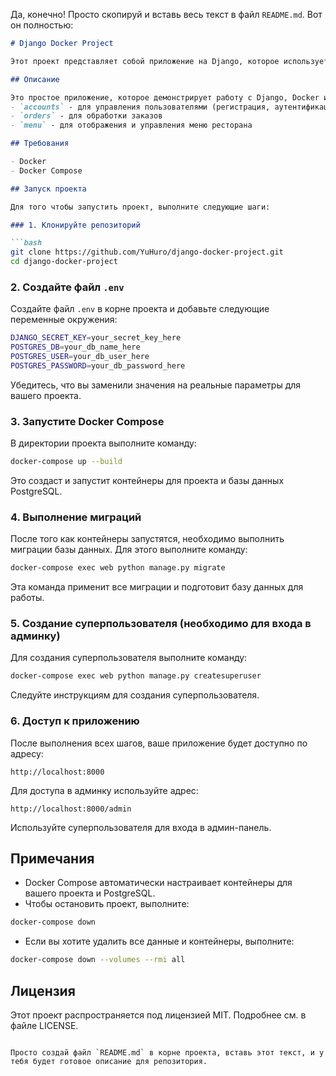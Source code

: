 Да, конечно! Просто скопируй и вставь весь текст в файл `README.md`. Вот он полностью:

```markdown
# Django Docker Project

Этот проект представляет собой приложение на Django, которое использует Docker для создания контейнеризованного окружения. Проект включает в себя функционал для работы с заказами, меню ресторана и аккаунтами пользователей.

## Описание

Это простое приложение, которое демонстрирует работу с Django, Docker и PostgreSQL. В проекте есть несколько приложений, включая:
- `accounts` - для управления пользователями (регистрация, аутентификация)
- `orders` - для обработки заказов
- `menu` - для отображения и управления меню ресторана

## Требования

- Docker
- Docker Compose

## Запуск проекта

Для того чтобы запустить проект, выполните следующие шаги:

### 1. Клонируйте репозиторий

```bash
git clone https://github.com/YuHuro/django-docker-project.git
cd django-docker-project
```

### 2. Создайте файл `.env`

Создайте файл `.env` в корне проекта и добавьте следующие переменные окружения:

```bash
DJANGO_SECRET_KEY=your_secret_key_here
POSTGRES_DB=your_db_name_here
POSTGRES_USER=your_db_user_here
POSTGRES_PASSWORD=your_db_password_here
```

Убедитесь, что вы заменили значения на реальные параметры для вашего проекта.

### 3. Запустите Docker Compose

В директории проекта выполните команду:

```bash
docker-compose up --build
```

Это создаст и запустит контейнеры для проекта и базы данных PostgreSQL.

### 4. Выполнение миграций

После того как контейнеры запустятся, необходимо выполнить миграции базы данных. Для этого выполните команду:

```bash
docker-compose exec web python manage.py migrate
```

Эта команда применит все миграции и подготовит базу данных для работы.

### 5. Создание суперпользователя (необходимо для входа в админку)

Для создания суперпользователя выполните команду:

```bash
docker-compose exec web python manage.py createsuperuser
```

Следуйте инструкциям для создания суперпользователя.

### 6. Доступ к приложению

После выполнения всех шагов, ваше приложение будет доступно по адресу:

```
http://localhost:8000
```

Для доступа в админку используйте адрес:

```
http://localhost:8000/admin
```

Используйте суперпользователя для входа в админ-панель.

## Примечания

- Docker Compose автоматически настраивает контейнеры для вашего проекта и PostgreSQL.
- Чтобы остановить проект, выполните:

```bash
docker-compose down
```

- Если вы хотите удалить все данные и контейнеры, выполните:

```bash
docker-compose down --volumes --rmi all
```

## Лицензия

Этот проект распространяется под лицензией MIT. Подробнее см. в файле LICENSE.
```

Просто создай файл `README.md` в корне проекта, вставь этот текст, и у тебя будет готовое описание для репозитория.

